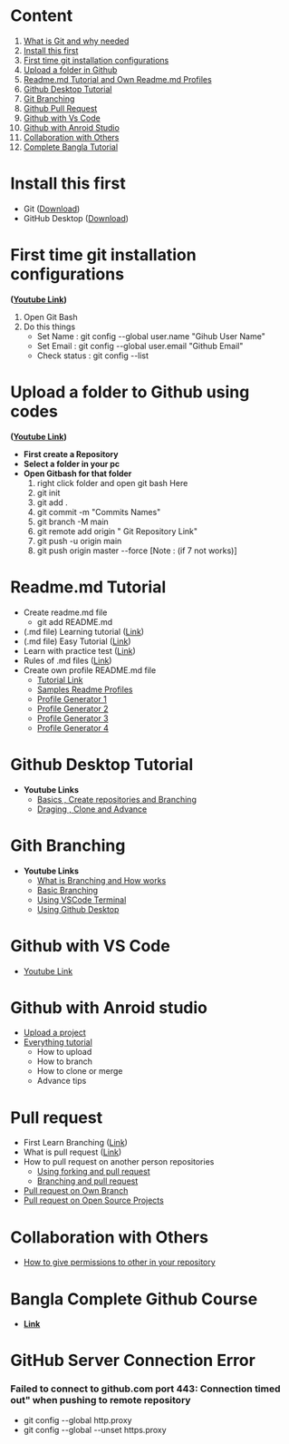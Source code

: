 
# Content

1. [What is Git and why needed](https://www.w3schools.com/git/git_intro.asp?remote=github)
2. [Install this first](#install-this-first)
3. [First time git installation configurations](#first-time-git-installation-configurations)
4. [Upload a folder in Github](#upload-a-folder-to-github-using-codes)
5. [Readme.md Tutorial and Own Readme.md Profiles](#readmemd-tutorial)
6. [Github Desktop Tutorial](#github-desktop-tutorial)
7. [Git Branching](#gith-branching)
8. [Github Pull Request](#pull-request)
9. [Github with Vs Code](#github-with-vs-code)
10. [Github with Anroid Studio](#github-with-anroid-studio)
11. [Collaboration with Others](#collaboration-with-others)
12. [Complete Bangla Tutorial](#bangla-complete-github-course)

# Install this first

* Git ([Download](https://git-scm.com/downloads))
* GitHub Desktop ([Download](https://desktop.github.com/))

# First time git installation configurations

**([Youtube Link](https://www.youtube.com/watch?v=yDntCIs-IJM))**

1. Open Git Bash
2. Do this things
    * Set Name :  git config --global user.name "Gihub User Name"
    * Set Email : git config --global user.email "Github Email"
    * Check status : git config --list

# Upload a folder to Github using codes

**([Youtube Link](https://www.youtube.com/watch?v=f-mUqIGa48s))**

* **First create a Repository**
* **Select a folder in your pc**
* **Open Gitbash for that folder**
    1. right click folder and open git bash Here
    2. git init
    3. git add .
    4. git commit -m "Commits Names"
    5. git branch -M main  
    6. git remote add origin " Git Repository Link"
    7. git push -u origin main
    8. git push origin master --force  [Note : (if 7 not works)]

# Readme.md Tutorial

* Create readme.md file  
  * git add README.md
* (.md file) Learning tutorial ([Link](https://agea.github.io/tutorial.md/))
* (.md file) Easy Tutorial ([Link](https://www.markdownguide.org/basic-syntax/))
* Learn with practice test ([Link](https://www.markdowntutorial.com/))
* Rules of .md files ([Link](https://github.com/markdownlint/markdownlint/blob/master/docs/RULES.md))
* Create own profile README.md file
  * [Tutorial Link](https://www.youtube.com/watch?v=KhGWbt1dAKQ)
  * [Samples Readme Profiles](https://github.com/abhisheknaiidu/awesome-github-profile-readme)
  * [Profile Generator 1](https://arturssmirnovs.github.io/github-profile-readme-generator/)
  * [Profile Generator 2](https://rahuldkjain.github.io/gh-profile-readme-generator/)
  * [Profile Generator 3](https://profile-readme-generator.com/)
  * [Profile Generator 4](https://gprm.itsvg.in/)

# Github Desktop Tutorial

* **Youtube Links**
  * [Basics , Create repositories and Branching](https://www.youtube.com/watch?v=RPagOAUx2SQ&list=PLcL8q_TiioW0JLk03hM3cu_Nb5DRwBHa1&index=2&t=107s)
  * [Draging , Clone and Advance](https://www.youtube.com/watch?v=GOY9wMyr7pU&list=PLcL8q_TiioW0JLk03hM3cu_Nb5DRwBHa1&index=2)

# Gith Branching

* **Youtube Links**
  * [What is Branching and How works](https://youtu.be/BcFoLD6acOM?t=114)
  * [Basic Branching](https://www.youtube.com/watch?v=QV0kVNvkMxc)
  * [Using VSCode Terminal](https://youtu.be/Lf3DYRvCPFo?t=79)
  * [Using Github Desktop](https://www.youtube.com/watch?v=FegJzEFXdk8&list=PLcL8q_TiioW0JLk03hM3cu_Nb5DRwBHa1&index=17)

# Github with VS Code

* [Youtube Link](https://www.youtube.com/watch?v=rmuAKOlWMjA&list=PLcL8q_TiioW0JLk03hM3cu_Nb5DRwBHa1&index=11)

# Github with Anroid studio

* [Upload a project](https://www.youtube.com/watch?v=GhfJTOu3_SE)
* [Everything tutorial](https://youtube.com/playlist?list=PLQkwcJG4YTCQTEk4J4btiOJBV0PhKjJVS)
  * How to upload
  * How to branch
  * How to clone or merge
  * Advance tips

# Pull request

* First Learn Branching ([Link](#gith-branching))
* What is pull request ([Link](https://www.youtube.com/watch?v=For9VtrQx58))
* How to pull request on another person repositories
  * [Using forking and pull request](https://www.youtube.com/watch?v=a_FLqX3vGR4)
  * [Branching and pull request](https://www.youtube.com/watch?v=inPYMFPdzRA)
* [Pull request on Own Branch](https://www.youtube.com/watch?v=inPYMFPdzRA)
* [Pull request on Open Source Projects](https://www.youtube.com/watch?v=8A4TsoXJOs8)

# Collaboration with Others 

* [How to give permissions to other in your repository](https://www.youtube.com/watch?v=nS9QbJt4KaQ)

# Bangla Complete Github Course

* **[Link](https://www.youtube.com/watch?v=8A4TsoXJOs8)**

# GitHub Server Connection Error
### Failed to connect to github.com port 443: Connection timed out" when pushing to remote repository
-  git config --global http.proxy
- git config --global --unset https.proxy
